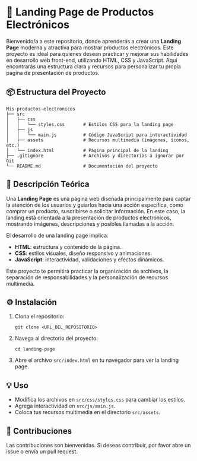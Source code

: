 # 🚀 Landing Page de Productos Electrónicos

Bienvenido/a a este repositorio, donde aprenderás a crear una **Landing Page** moderna y atractiva para mostrar productos electrónicos. Este proyecto es ideal para quienes desean practicar y mejorar sus habilidades en desarrollo web front-end, utilizando HTML, CSS y JavaScript. Aquí encontrarás una estructura clara y recursos para personalizar tu propia página de presentación de productos. 

## 📦 Estructura del Proyecto

```
Mis-productos-electronicos
├── src
│   ├── css
│   │   └── styles.css       # Estilos CSS para la landing page
│   ├── js
│   │   └── main.js          # Código JavaScript para interactividad
│   ├── assets               # Recursos multimedia (imágenes, íconos, etc.)
│   └── index.html           # Página principal de la landing
├── .gitignore               # Archivos y directorios a ignorar por Git
└── README.md                # Documentación del proyecto
```

## 📝 Descripción Teórica

Una **Landing Page** es una página web diseñada principalmente para captar la atención de los usuarios y guiarlos hacia una acción específica, como comprar un producto, suscribirse o solicitar información. En este caso, la landing está orientada a la presentación de productos electrónicos, mostrando imágenes, descripciones y posibles llamadas a la acción.

El desarrollo de una landing page implica:
- **HTML**: estructura y contenido de la página.
- **CSS**: estilos visuales, diseño responsivo y animaciones.
- **JavaScript**: interactividad, validaciones y efectos dinámicos.

Este proyecto te permitirá practicar la organización de archivos, la separación de responsabilidades y la personalización de recursos multimedia.

## ⚙️ Instalación

1. Clona el repositorio:
   ```
   git clone <URL_DEL_REPOSITORIO>
   ```
2. Navega al directorio del proyecto:
   ```
   cd landing-page
   ```
3. Abre el archivo `src/index.html` en tu navegador para ver la landing page.

## 💡 Uso

- Modifica los archivos en `src/css/styles.css` para cambiar los estilos.
- Agrega interactividad en `src/js/main.js`.
- Coloca tus recursos multimedia en el directorio `src/assets`.

## 🤝 Contribuciones

Las contribuciones son bienvenidas. Si deseas contribuir, por favor abre un issue o envía un pull request.